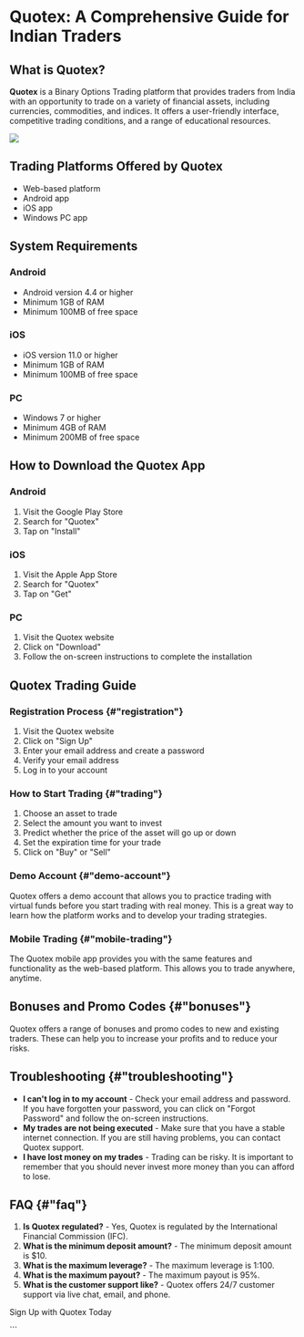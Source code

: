 # Quotex: A Comprehensive Guide for Indian Traders

## What is Quotex?

**Quotex** is a Binary Options Trading platform that provides traders
from India with an opportunity to trade on a variety of financial
assets, including currencies, commodities, and indices. It offers a
user-friendly interface, competitive trading conditions, and a range of
educational resources.

[![](https://static.quotex.io/files/10_en/300_250.jpg)](https://traff.sbs/brokerqxlid)

## Trading Platforms Offered by Quotex

-   Web-based platform
-   Android app
-   iOS app
-   Windows PC app

## System Requirements

### Android

-   Android version 4.4 or higher
-   Minimum 1GB of RAM
-   Minimum 100MB of free space

### iOS

-   iOS version 11.0 or higher
-   Minimum 1GB of RAM
-   Minimum 100MB of free space

### PC

-   Windows 7 or higher
-   Minimum 4GB of RAM
-   Minimum 200MB of free space

## How to Download the Quotex App

### Android

1.  Visit the Google Play Store
2.  Search for "Quotex"
3.  Tap on "Install"

### iOS

1.  Visit the Apple App Store
2.  Search for "Quotex"
3.  Tap on "Get"

### PC

1.  Visit the Quotex website
2.  Click on "Download"
3.  Follow the on-screen instructions to complete the installation

## Quotex Trading Guide

### Registration Process {#"registration"}

1.  Visit the Quotex website
2.  Click on "Sign Up"
3.  Enter your email address and create a password
4.  Verify your email address
5.  Log in to your account

### How to Start Trading {#"trading"}

1.  Choose an asset to trade
2.  Select the amount you want to invest
3.  Predict whether the price of the asset will go up or down
4.  Set the expiration time for your trade
5.  Click on "Buy" or "Sell"

### Demo Account {#"demo-account"}

Quotex offers a demo account that allows you to practice trading with
virtual funds before you start trading with real money. This is a great
way to learn how the platform works and to develop your trading
strategies.

### Mobile Trading {#"mobile-trading"}

The Quotex mobile app provides you with the same features and
functionality as the web-based platform. This allows you to trade
anywhere, anytime.

## Bonuses and Promo Codes {#"bonuses"}

Quotex offers a range of bonuses and promo codes to new and existing
traders. These can help you to increase your profits and to reduce your
risks.

## Troubleshooting {#"troubleshooting"}

-   **I can\'t log in to my account** - Check your email address and
    password. If you have forgotten your password, you can click on
    "Forgot Password" and follow the on-screen instructions.
-   **My trades are not being executed** - Make sure that you have a
    stable internet connection. If you are still having problems, you
    can contact Quotex support.
-   **I have lost money on my trades** - Trading can be risky. It is
    important to remember that you should never invest more money than
    you can afford to lose.

## FAQ {#"faq"}

1.  **Is Quotex regulated?** - Yes, Quotex is regulated by the
    International Financial Commission (IFC).
2.  **What is the minimum deposit amount?** - The minimum deposit amount
    is \$10.
3.  **What is the maximum leverage?** - The maximum leverage is 1:100.
4.  **What is the maximum payout?** - The maximum payout is 95%.
5.  **What is the customer support like?** - Quotex offers 24/7 customer
    support via live chat, email, and phone.

Sign Up with Quotex Today

\`\`\`

